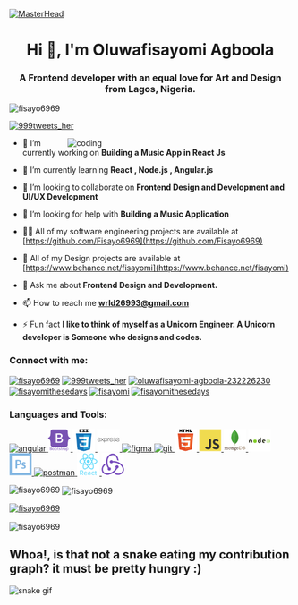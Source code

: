 [![MasterHead](https://r7q6w9z6.rocketcdn.me/career/wp-content/uploads/2021/01/1_LRjLAzWqaLiYl4N5DZH8Kg.gif)](https://github.com/Fisayo6969)
<h1 align="center">Hi 👋, I'm Oluwafisayomi Agboola</h1>
<h3 align="center">A Frontend developer with an equal love for Art and Design from Lagos, Nigeria.</h3>

<p align="left"> <img src="https://komarev.com/ghpvc/?username=fisayo6969&label=Profile%20views&color=0e75b6&style=flat" alt="fisayo6969" /> </p>


<p align="left"> <a href="https://twitter.com/999tweets_her" target="blank"><img src="https://img.shields.io/twitter/follow/999tweets_her?logo=twitter&style=for-the-badge" alt="999tweets_her" /></a> </p>


<img align="right" width="400" src="https://i.pinimg.com/originals/fa/da/ac/fadaaccbe42be76393b341017b735367.gif" alt="coding" />

- 🔭 I’m currently working on **Building a Music App in React Js**

- 🌱 I’m currently learning **React , Node.js , Angular.js**

- 👯 I’m looking to collaborate on **Frontend Design and Development and UI/UX Development**

- 🤝 I’m looking for help with **Building a Music Application**

- 👨‍💻 All of my software engineering projects are available at [https://github.com/Fisayo6969](https://github.com/Fisayo6969)

- 📝 All of my Design projects are available at [https://www.behance.net/fisayomi](https://www.behance.net/fisayomi)

- 💬 Ask me about **Frontend Design and Development.**

- 📫 How to reach me **wrld26993@gmail.com**

- ⚡ Fun fact **I like to think of myself as a Unicorn Engineer. A Unicorn developer is Someone who designs and codes.**

<h3 align="left">Connect with me:</h3>
<p align="left">
<a href="https://codepen.io/fisayo6969" target="blank"><img align="center" src="https://raw.githubusercontent.com/rahuldkjain/github-profile-readme-generator/master/src/images/icons/Social/codepen.svg" alt="fisayo6969" height="30" width="40" /></a>
<a href="https://twitter.com/999tweets_her" target="blank"><img align="center" src="https://raw.githubusercontent.com/rahuldkjain/github-profile-readme-generator/master/src/images/icons/Social/twitter.svg" alt="999tweets_her" height="30" width="40" /></a>
<a href="https://linkedin.com/in/oluwafisayomi-agboola-232226230" target="blank"><img align="center" src="https://raw.githubusercontent.com/rahuldkjain/github-profile-readme-generator/master/src/images/icons/Social/linked-in-alt.svg" alt="oluwafisayomi-agboola-232226230" height="30" width="40" /></a>
<a href="https://instagram.com/fisayomithesedays" target="blank"><img align="center" src="https://raw.githubusercontent.com/rahuldkjain/github-profile-readme-generator/master/src/images/icons/Social/instagram.svg" alt="fisayomithesedays" height="30" width="40" /></a>
<a href="https://www.behance.net/fisayomi" target="blank"><img align="center" src="https://raw.githubusercontent.com/rahuldkjain/github-profile-readme-generator/master/src/images/icons/Social/behance.svg" alt="fisayomi" height="30" width="40" /></a>
<a href="https://www.youtube.com/c/fisayomithesedays" target="blank"><img align="center" src="https://raw.githubusercontent.com/rahuldkjain/github-profile-readme-generator/master/src/images/icons/Social/youtube.svg" alt="fisayomithesedays" height="30" width="40" /></a>
</p>

<h3 align="left">Languages and Tools:</h3>
<p align="left"> <a href="https://angular.io" target="_blank" rel="noreferrer"> <img src="https://angular.io/assets/images/logos/angular/angular.svg" alt="angular" width="40" height="40"/> </a> <a href="https://getbootstrap.com" target="_blank" rel="noreferrer"> <img src="https://raw.githubusercontent.com/devicons/devicon/master/icons/bootstrap/bootstrap-plain-wordmark.svg" alt="bootstrap" width="40" height="40"/> </a> <a href="https://www.w3schools.com/css/" target="_blank" rel="noreferrer"> <img src="https://raw.githubusercontent.com/devicons/devicon/master/icons/css3/css3-original-wordmark.svg" alt="css3" width="40" height="40"/> </a> <a href="https://expressjs.com" target="_blank" rel="noreferrer"> <img src="https://raw.githubusercontent.com/devicons/devicon/master/icons/express/express-original-wordmark.svg" alt="express" width="40" height="40"/> </a> <a href="https://www.figma.com/" target="_blank" rel="noreferrer"> <img src="https://www.vectorlogo.zone/logos/figma/figma-icon.svg" alt="figma" width="40" height="40"/> </a> <a href="https://git-scm.com/" target="_blank" rel="noreferrer"> <img src="https://www.vectorlogo.zone/logos/git-scm/git-scm-icon.svg" alt="git" width="40" height="40"/> </a> <a href="https://www.w3.org/html/" target="_blank" rel="noreferrer"> <img src="https://raw.githubusercontent.com/devicons/devicon/master/icons/html5/html5-original-wordmark.svg" alt="html5" width="40" height="40"/> </a> <a href="https://developer.mozilla.org/en-US/docs/Web/JavaScript" target="_blank" rel="noreferrer"> <img src="https://raw.githubusercontent.com/devicons/devicon/master/icons/javascript/javascript-original.svg" alt="javascript" width="40" height="40"/> </a> <a href="https://www.mongodb.com/" target="_blank" rel="noreferrer"> <img src="https://raw.githubusercontent.com/devicons/devicon/master/icons/mongodb/mongodb-original-wordmark.svg" alt="mongodb" width="40" height="40"/> </a> <a href="https://nodejs.org" target="_blank" rel="noreferrer"> <img src="https://raw.githubusercontent.com/devicons/devicon/master/icons/nodejs/nodejs-original-wordmark.svg" alt="nodejs" width="40" height="40"/> </a> <a href="https://www.photoshop.com/en" target="_blank" rel="noreferrer"> <img src="https://raw.githubusercontent.com/devicons/devicon/master/icons/photoshop/photoshop-line.svg" alt="photoshop" width="40" height="40"/> </a> <a href="https://postman.com" target="_blank" rel="noreferrer"> <img src="https://www.vectorlogo.zone/logos/getpostman/getpostman-icon.svg" alt="postman" width="40" height="40"/> </a> <a href="https://reactjs.org/" target="_blank" rel="noreferrer"> <img src="https://raw.githubusercontent.com/devicons/devicon/master/icons/react/react-original-wordmark.svg" alt="react" width="40" height="40"/> </a> <a href="https://redux.js.org" target="_blank" rel="noreferrer"> <img src="https://raw.githubusercontent.com/devicons/devicon/master/icons/redux/redux-original.svg" alt="redux" width="40" height="40"/> </a> </p>

<p><img align="left" src="https://github-readme-stats.vercel.app/api/top-langs?username=fisayo6969&show_icons=true&locale=en&layout=compact" alt="fisayo6969" /></p>

<p>&nbsp;<img align="center" src="https://github-readme-stats.vercel.app/api?username=fisayo6969&show_icons=true&locale=en" alt="fisayo6969" /></p>

<p align="left"> <a href="https://github.com/ryo-ma/github-profile-trophy"><img src="https://github-profile-trophy.vercel.app/?username=fisayo6969" alt="fisayo6969" /></a> </p>

<p><img align="center" src="https://github-readme-streak-stats.herokuapp.com/?user=fisayo6969&" alt="fisayo6969" /></p>

## Whoa!, is that not a snake eating my contribution graph? it must be pretty hungry :) 

![snake gif](https://github.com/Fisayo6969/Fisayo6969/blob/output/github-contribution-grid-snake.gif)

